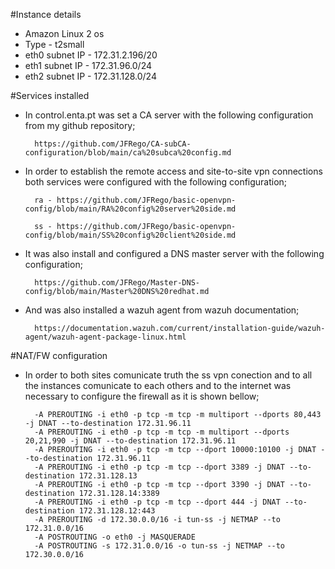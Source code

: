 #Instance details

- Amazon Linux 2 os
- Type - t2small
- eth0 subnet IP - 172.31.2.196/20
- eth1 subnet IP - 172.31.96.0/24
- eth2 subnet IP - 172.31.128.0/24

#Services installed

- In control.enta.pt was set a CA server with the following configuration from my github repository;

        https://github.com/JFRego/CA-subCA-configuration/blob/main/ca%20subca%20config.md

- In order to establish the remote access and site-to-site vpn connections both services were configured with the following configuration;

        ra - https://github.com/JFRego/basic-openvpn-config/blob/main/RA%20config%20server%20side.md

        ss - https://github.com/JFRego/basic-openvpn-config/blob/main/SS%20config%20client%20side.md

- It was also install and configured a DNS master server with the following configuration;

        https://github.com/JFRego/Master-DNS-config/blob/main/Master%20DNS%20redhat.md

- And was also installed a wazuh agent from wazuh documentation;

        https://documentation.wazuh.com/current/installation-guide/wazuh-agent/wazuh-agent-package-linux.html


#NAT/FW configuration

- In order to both sites comunicate truth the ss vpn conection and to all the instances comunicate to each others and to the internet was necessary to 
configure the firewall as it is shown bellow;

        -A PREROUTING -i eth0 -p tcp -m tcp -m multiport --dports 80,443 -j DNAT --to-destination 172.31.96.11
        -A PREROUTING -i eth0 -p tcp -m tcp -m multiport --dports 20,21,990 -j DNAT --to-destination 172.31.96.11
        -A PREROUTING -i eth0 -p tcp -m tcp --dport 10000:10100 -j DNAT --to-destination 172.31.96.11
        -A PREROUTING -i eth0 -p tcp -m tcp --dport 3389 -j DNAT --to-destination 172.31.128.13
        -A PREROUTING -i eth0 -p tcp -m tcp --dport 3390 -j DNAT --to-destination 172.31.128.14:3389
        -A PREROUTING -i eth0 -p tcp -m tcp --dport 444 -j DNAT --to-destination 172.31.128.12:443
        -A PREROUTING -d 172.30.0.0/16 -i tun-ss -j NETMAP --to 172.31.0.0/16
        -A POSTROUTING -o eth0 -j MASQUERADE
        -A POSTROUTING -s 172.31.0.0/16 -o tun-ss -j NETMAP --to 172.30.0.0/16






        
